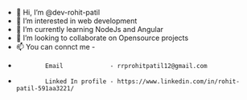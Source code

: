 - 👋 Hi, I’m @dev-rohit-patil
- 👀 I’m interested in web development
- 🌱 I’m currently learning NodeJs and Angular
- 💞️ I’m looking to collaborate on Opensource projects
- 📫 You can connct me - 
-             Email             - rrprohitpatil12@gmail.com
-             Linked In profile - https://www.linkedin.com/in/rohit-patil-591aa3221/

<!---
dev-rohit-patil/dev-rohit-patil is a ✨ special ✨ repository because its `README.md` (this file) appears on your GitHub profile.
You can click the Preview link to take a look at your changes.
--->

